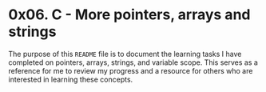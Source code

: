 # 0x06. C - More pointers, arrays and strings

The purpose of this `README` file is to document the learning tasks I have completed on pointers, arrays, strings, and variable scope. This serves as a reference for me to review my progress and a resource for others who are interested in learning these concepts.
